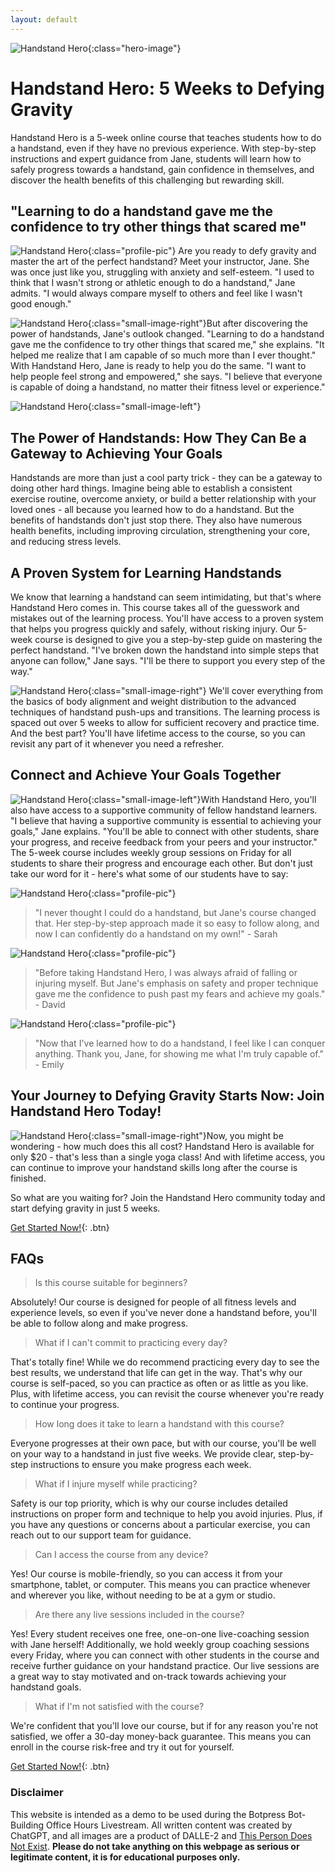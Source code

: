 ```yaml
---
layout: default
---
```


<head>
  <script src="https://cdn.botpress.cloud/webchat/v0/inject.js"></script>
  <script src="https://mediafiles.botpress.cloud/c0fbf0dd-a989-4515-b53c-c134185945b8/webchat/config.js" defer></script>
</head>


![Handstand Hero](/assets/images/handstand/handstand_3_cropped.png){:class="hero-image"}
# Handstand Hero: 5 Weeks to Defying Gravity
Handstand Hero is a 5-week online course that teaches students how to do a handstand, even if they have no previous experience. With step-by-step instructions and expert guidance from Jane, students will learn how to safely progress towards a handstand, gain confidence in themselves, and discover the health benefits of this challenging but rewarding skill.


## "Learning to do a handstand gave me the confidence to try other things that scared me"
![Handstand Hero](/assets/images/handstand/Jane_headshot.jpeg){:class="profile-pic"}
Are you ready to defy gravity and master the art of the perfect handstand? Meet your instructor, Jane. She was once just like you, struggling with anxiety and self-esteem. "I used to think that I wasn't strong or athletic enough to do a handstand," Jane admits. "I would always compare myself to others and feel like I wasn't good enough."

![Handstand Hero](/assets/images/handstand/handstand_5.png){:class="small-image-right"}But after discovering the power of handstands, Jane's outlook changed. "Learning to do a handstand gave me the confidence to try other things that scared me," she explains. "It helped me realize that I am capable of so much more than I ever thought." With Handstand Hero, Jane is ready to help you do the same. "I want to help people feel strong and empowered," she says. "I believe that everyone is capable of doing a handstand, no matter their fitness level or experience."

![Handstand Hero](/assets/images/handstand/handstand_2_cropped.png){:class="small-image-left"}
## The Power of Handstands: How They Can Be a Gateway to Achieving Your Goals
Handstands are more than just a cool party trick - they can be a gateway to doing other hard things. Imagine being able to establish a consistent exercise routine, overcome anxiety, or build a better relationship with your loved ones - all because you learned how to do a handstand.
But the benefits of handstands don't just stop there. They also have numerous health benefits, including improving circulation, strengthening your core, and reducing stress levels.

## A Proven System for Learning Handstands
We know that learning a handstand can seem intimidating, but that's where Handstand Hero comes in. This course takes all of the guesswork and mistakes out of the learning process. You'll have access to a proven system that helps you progress quickly and safely, without risking injury.
Our 5-week course is designed to give you a step-by-step guide on mastering the perfect handstand. "I've broken down the handstand into simple steps that anyone can follow," Jane says. "I'll be there to support you every step of the way."

![Handstand Hero](/assets/images/handstand/handstand_1_cropped.png){:class="small-image-right"}
We'll cover everything from the basics of body alignment and weight distribution to the advanced techniques of handstand push-ups and transitions. The learning process is spaced out over 5 weeks to allow for sufficient recovery and practice time. And the best part? You'll have lifetime access to the course, so you can revisit any part of it whenever you need a refresher.

## Connect and Achieve Your Goals Together
![Handstand Hero](/assets/images/handstand/handstand_4.png){:class="small-image-left"}With Handstand Hero, you'll also have access to a supportive community of fellow handstand learners. "I believe that having a supportive community is essential to achieving your goals," Jane explains. "You'll be able to connect with other students, share your progress, and receive feedback from your peers and your instructor." The 5-week course includes weekly group sessions on Friday for all students to share their progress and encourage each other. But don't just take our word for it - here's what some of our students have to say:





![Handstand Hero](/assets/images/handstand/headshot_1.jpeg){:class="profile-pic"}
> "I never thought I could do a handstand, but Jane's course changed that. Her step-by-step approach made it so easy to follow along, and now I can confidently do a handstand on my own!" - Sarah

![Handstand Hero](/assets/images/handstand/headshot_2.jpeg){:class="profile-pic"}
> "Before taking Handstand Hero, I was always afraid of falling or injuring myself. But Jane's emphasis on safety and proper technique gave me the confidence to push past my fears and achieve my goals." - David

![Handstand Hero](/assets/images/handstand/headshot_3.jpeg){:class="profile-pic"}
> "Now that I've learned how to do a handstand, I feel like I can conquer anything. Thank you, Jane, for showing me what I'm truly capable of." - Emily

## Your Journey to Defying Gravity Starts Now: Join Handstand Hero Today!
![Handstand Hero](/assets/images/handstand/handstand_6.png){:class="small-image-right"}Now, you might be wondering - how much does this all cost? Handstand Hero is available for only $20 - that's less than a single yoga class! And with lifetime access, you can continue to improve your handstand skills long after the course is finished.

So what are you waiting for? Join the Handstand Hero community today and start defying gravity in just 5 weeks.





[Get Started Now!](http://www.botpress.com){: .btn}



## FAQs

> Is this course suitable for beginners?

Absolutely! Our course is designed for people of all fitness levels and experience levels, so even if you've never done a handstand before, you'll be able to follow along and make progress.




> What if I can't commit to practicing every day?


That's totally fine! While we do recommend practicing every day to see the best results, we understand that life can get in the way. That's why our course is self-paced, so you can practice as often or as little as you like. Plus, with lifetime access, you can revisit the course whenever you're ready to continue your progress.




> How long does it take to learn a handstand with this course?


Everyone progresses at their own pace, but with our course, you'll be well on your way to a handstand in just five weeks. We provide clear, step-by-step instructions to ensure you make progress each week.




> What if I injure myself while practicing?


Safety is our top priority, which is why our course includes detailed instructions on proper form and technique to help you avoid injuries. Plus, if you have any questions or concerns about a particular exercise, you can reach out to our support team for guidance.

> Can I access the course from any device?


Yes! Our course is mobile-friendly, so you can access it from your smartphone, tablet, or computer. This means you can practice whenever and wherever you like, without needing to be at a gym or studio.




> Are there any live sessions included in the course?

Yes! Every student receives one free, one-on-one live-coaching session with Jane herself! Additionally, we hold weekly group coaching sessions every Friday, where you can connect with other students in the course and receive further guidance on your handstand practice. Our live sessions are a great way to stay motivated and on-track towards achieving your handstand goals.




> What if I'm not satisfied with the course?
 

We're confident that you'll love our course, but if for any reason you're not satisfied, we offer a 30-day money-back guarantee. This means you can enroll in the course risk-free and try it out for yourself.








[Get Started Now!](http://www.botpress.com){: .btn}





### Disclaimer

This website is intended as a demo to be used during the Botpress Bot-Building Office Hours Livestream. All written content was created by ChatGPT, and all images are a product of DALLE-2 and [This Person Does Not Exist](https://www.this-person-does-not-exist.com). **Please do not take anything on this webpage as serious or legitimate content, it is for educational purposes only.**
